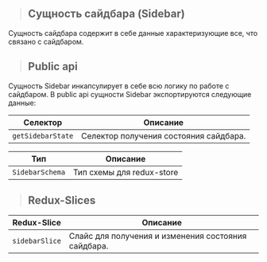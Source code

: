 > ## **Сущность сайдбара (Sidebar)**

Сущность сайдбара содержит в себе данные характеризующие все, что связано с сайдбаром.

> ## **Public api**

Сущность Sidebar инкапсулирует в себе всю логику по работе с сайдбаром. В public api сущности Sidebar экспортируются следующие данные:

| Селектор          | Описание                               |
| ----------------- | -------------------------------------- |
| `getSidebarState` | Селектор получения состояния сайдбара. |

| Тип             | Описание                  |
| --------------- | ------------------------- |
| `SidebarSchema` | Тип схемы для redux-store |

> ## **Redux-Slices**

| Redux-Slice    | Описание                                            |
| -------------- | --------------------------------------------------- |
| `sidebarSlice` | Слайс для получения и изменения состояния сайдбара. |
